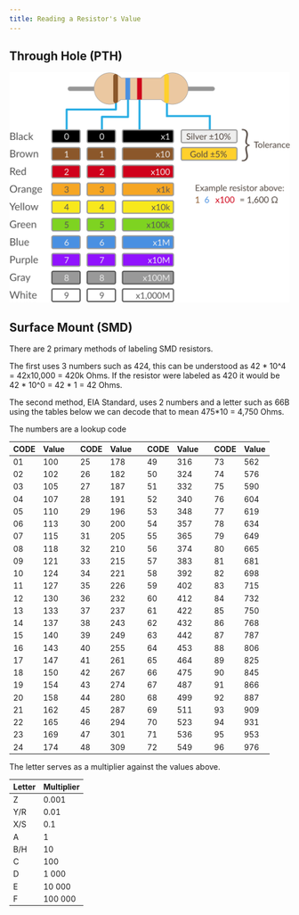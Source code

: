 ```yaml
---
title: Reading a Resistor's Value
---
```


## Through Hole (PTH)
![4-band resistor color chart](Reading_4_Band_Resistors.svg)

## Surface Mount (SMD)
There are 2 primary methods of labeling SMD resistors.

The first uses 3 numbers such as 424, this can be understood as 42 * 10^4 = 42x10,000 = 420k Ohms.  If the resistor were labeled as 420 it would be 42 * 10^0 = 42 * 1 = 42 Ohms.

The second method, EIA Standard, uses 2 numbers and a letter such as 66B using the tables below we can decode that to mean  475*10 = 4,750 Ohms.

The numbers are a lookup code

CODE	|	Value	|	 		|	CODE	|	Value | | CODE	|	Value	|	 		|	CODE	|	Value
-----	|	-----	|	-----	|	-----	|	-----	|	-----	|	-----	|	-----	|	-----	|	-----	|	-----
01		|	100		|	  		|	25		|	178		|	 		|	49		|	316		|	 		|	73		|	562
02		|	102		|	 		|	26		|	182		|	 		|	50		|	324		|	 		|	74		|	576
03		|	105		|	 		|	27		|	187		|	 		|	51		|	332		|	 		|	75		|	590
04		|	107		|	 		|	28		|	191		|	 		|	52		|	340		|	 		|	76		|	604
05		|	110		|	 		|	29		|	196		|	 		|	53		|	348		|	 		|	77		|	619
06		|	113		|	 		|	30		|	200		|	 		|	54		|	357		|	 		|	78		|	634
07		|	115		|	 		|	31		|	205		|	 		|	55		|	365		|	 		|	79		|	649
08		|	118		|	 		|	32		|	210		|	 		|	56		|	374		|	 		|	80		|	665
09		|	121		|	 		|	33		|	215		|	 		|	57		|	383		|	 		|	81		|	681
10		|	124		|	 		|	34		|	221		|	 		|	58		|	392		|	 		|	82		|	698
11		|	127		|	 		|	35		|	226		|	 		|	59		|	402		|	 		|	83		|	715
12		|	130		|	 		|	36		|	232		|	 		|	60		|	412		|	 		|	84		|	732
13		|	133		|	 		|	37		|	237		|	 		|	61		|	422		|	 		|	85		|	750
14		|	137		|	 		|	38		|	243		|	 		|	62		|	432		|	 		|	86		|	768
15		|	140		|	 		|	39		|	249		|	 		|	63		|	442		|	 		|	87		|	787
16		|	143		|	 		|	40		|	255		|	 		|	64		|	453		|	 		|	88		|	806
17		|	147		|	 		|	41		|	261		|	 		|	65		|	464		|	 		|	89		|	825
18		|	150		|	 		|	42		|	267		|	 		|	66		|	475		|	 		|	90		|	845
19		|	154		|	 		|	43		|	274		|	 		|	67		|	487		|	 		|	91		|	866
20		|	158		|	 		|	44		|	280		|	 		|	68		|	499		|	 		|	92		|	887
21		|	162		|	 		|	45		|	287		|	 		|	69		|	511		|	 		|	93		|	909
22		|	165		|	 		|	46		|	294		|	 		|	70		|	523		|	 		|	94		|	931
23		|	169		|	 		|	47		|	301		|	 		|	71		|	536		|	 		|	95		|	953
24		|	174		|	 		|	48		|	309		|	 		|	72		|	549		|	 		|	96		|	976

The letter serves as a multiplier against the values above.

Letter	|	Multiplier
-----	| -----
Z	|	0.001
Y/R	|	0.01
X/S	|	0.1
A	|	1
B/H	|	10
C	|	100
D	|	1 000
E	|	10 000
F	|	100 000